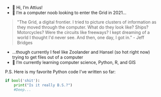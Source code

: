 - 👋 Hi, I’m Attius!
- 👀 I’m a computer noob looking to enter the Grid in 2021...
>"The Grid,
a digital frontier.
I tried to picture clusters of information as they moved through the computer.
What do they look like?
Ships? Motorcycles?
Were the circuits like freeways?
I kept dreaming of a world I thought I'd never see.
And then, one day, I got in."
\- Jeff Bridges

- ...though currently I feel like Zoolander and Hansel (so hot right now) trying to get files out of a computer
- 🌱 I’m currently learning computer science, Python, R, and GIS

P.S. Here is my favorite Python code I've written so far:

```python
if bool('shit'):
    print("Is it really B.S.?")
    #Deep...
```    
    
<!---
chrisattias/chrisattias is a ✨ special ✨ repository because its `README.md` (this file) appears on your GitHub profile.
You can click the Preview link to take a look at your changes.
--->
